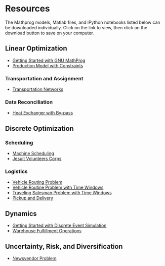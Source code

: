 Resources
========
The Mathprog models, Matlab files, and IPython notebooks listed below can be downloaded individually. Click on the link to view, then click on the download button to save on your computer.

## Linear Optimization

* [Getting Started with GNU MathProg](http://nbviewer.ipython.org/github/jckantor/CBE40455/blob/master/notebooks/Getting%20Started%20with%20GNU%20MathProg.ipynb)
* [Production Model with Constraints](http://nbviewer.ipython.org/github/jckantor/ESTM60203/blob/master/notebooks/Production%20Models%20with%20Constraints.ipynb)

### Transportation and Assignment ###

* [Transportation Networks](http://nbviewer.ipython.org/github/jckantor/CBE40455/blob/master/notebooks/Transportation%20Networks.ipynb)

### Data Reconciliation ##

* [Heat Exchanger with By-pass](http://nbviewer.ipython.org/github/jckantor/CBE40455/blob/master/notebooks/Data%20Reconciliation.ipynb)

## Discrete Optimization

### Scheduling ##

* [Machine Scheduling](http://nbviewer.ipython.org/github/jckantor/CBE40455/blob/master/notebooks/Machine%20Scheduling.ipynb)
* [Jesuit Volunteers Corps](http://nbviewer.ipython.org/github/jckantor/CBE40455/blob/master/notebooks/Jesuit%20Volunteer%20Corps.ipynb)

### Logistics ###

* [Vehicle Routing Problem]()
* [Vehicle Routine Problem with Time Windows]()
* [Traveling Salesman Problem with Time Windows](http://nbviewer.ipython.org/github/jckantor/CBE40455/blob/master/notebooks/Traveling%20Salesman%20Problem%20with%20Tme%20Windows.ipynb)
* [Pickup and Delivery]()

## Dynamics

* [Getting Started with Discrete Event Simulation](http://nbviewer.ipython.org/github/jckantor/CBE40455/blob/master/notebooks/Getting%20Started%20with%20Discrete%20Event%20Simulation.ipynb)
* [Warehouse Fulfillment Operations](http://nbviewer.ipython.org/github/jckantor/CBE40455/blob/master/notebooks/Warehouse%20Fulfillment%20Operations.ipynb)

## Uncertainty, Risk, and Diversification ## 

* [Newsvendor Problem](http://nbviewer.ipython.org/github/jckantor/CBE40455/blob/master/notebooks/Newsvendor%20Problem.ipynb)

